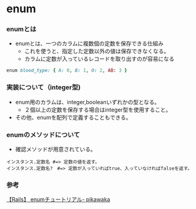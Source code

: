 # enum
### enumとは
- enumとは、一つのカラムに複数個の定数を保存できる仕組み
  - これを使うと、指定した定数以外の値は保存できなくなる。
  - カラムに定数が入っているレコードを取り出すのが容易になる
```rb
enum blood_type: { A: 0, B: 1, O: 2, AB: 3 }
```
### 実装について（integer型)
- enum用のカラムは、integer,booleanいずれかの型となる。
  - ２個以上の定数を保存する場合はinteger型を使用すること。
- その他、enumを配列で定義することもできる。

### enumのメソッドについて
- 確認メソッドが用意されている。
```
インスタンス.定数名 #=> 定数の値を返す。
インスタンス.定数名?　#=> 定数が入っていればtrue、入っていなければfalseを返す。
```

### 参考
[【Rails】 enumチュートリアル- pikawaka](https://pikawaka.com/rails/enum)
